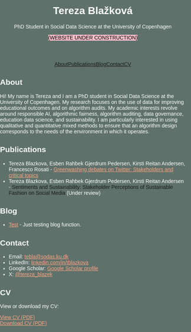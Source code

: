 <html lang="en">
<head>
<meta charset="UTF-8">
<meta name="viewport" content="width=device-width, initial-scale=1.0">
<title>Tereza Blažková - Academic Website</title>
<style>
html, body {
margin: 0;
padding: 0;
height: 100%;
background-color: #5E716A;
color: #fff;
font-family: Arial, sans-serif;
box-sizing: border-box;
}

header {
background-color: #5E716A;
color: #fff;
padding: 1rem;
text-align: center;
border-radius: 8px 8px 0 0;
}

- {
margin: 0;
padding: 0;
box-sizing: border-box;
}

.header-container, .container {
max-width: 800px;
margin: 2rem auto;
width: 100%;
}
nav {
display: flex;
justify-content: center;
background-color: #5E716A ;   <!-- background-color: #333; -->
padding: 0.5rem;
border-radius: 0 0 8px 8px;
flex-wrap: wrap; /* Allows wrapping on smaller screens */
}

nav a {
color: #fea585;
padding: 1rem;
text-decoration: none;
flex: 1 1 auto; /* Flex-grow, flex-shrink, flex-basis for better wrapping */
text-align: center; /* Center text in each link */
font-weight: bold; /* Makes the text bold */
}

/* Responsive adjustments for small screens */
@media (max-width: 600px) {
nav a {
padding: 0.5rem;
font-size: 0.9rem; /* Reduce font size for smaller screens */
}
.header-container, .container {
margin: 1rem auto; /* Reduce margins to fit better on small screens */
}
footer {
font-size: 0.8rem; /* Reduce footer text size */
}
}

section {
margin-bottom: 2rem;
padding: 1rem;
background-color:  #5E716A ; <!--#333; -->
border-radius: 8px;
}

footer {
text-align: center;
padding: 1rem;
background-color: #111;
position: fixed;
width: 100%;
bottom: 0;
}

a {
color: #fff;
text-decoration: none;
}

/* Hide unwanted link generated by GitHub Pages */
a[href="https://tereza-blazkova.github.io/"] {
display: none;
}
</style>
</head>
<body>
<div class="header-container">
<header>
<h1>Tereza Blažková</h1>
<p>PhD Student in Social Data Science at the University of Copenhagen</p>
<p><span style="background-color: pink; color: black;">(WEBSITE UNDER CONSTRUCTION)</span></p>
</header>
<!-- English Navigation -->
<nav id="english-nav">
<a href="#about">About</a>
<a href="#publications">Publications</a>
<a href="#blog">Blog</a>
<a href="#contact">Contact</a>
<a href="#cv">CV</a>
</nav>
<!-- Czech Navigation -->

</div>
<!-- English Content -->
<div id="english-content" class="container">
<section id="about">
<h2>About</h2>
<p>Hi! My name is Tereza and I am a PhD student in Social Data Science at the University of Copenhagen. My research focuses on the use of data for improving educational outcomes and on algorithm audits. My academic interests revolve around responsible AI, algorithmic fairness, algorithm auditing, data governance, education data science, and sustainability. I am particularly interested in using qualitative and quantitative mixed methods to ensure that an algorithm design corresponds to the needs of the environment in which it operates.</p>
</section>
<section id="publications">
<h2>Publications</h2>
<ul>
<li>Tereza Blazkova, Esben Rahbek Gjerdrum Pedersen, Kirsti Reitan Andersen, Francesco Rosati - <a href="https://www.sciencedirect.com/science/article/pii/S0959652623034182" style="color: #fea585;" target="_blank">Greenwashing debates on Twitter: Stakeholders and critical topics</a></li>
<li>Tereza Blazkova, Esben Rahbek Gjerdrum Pedersen, Kirsti Reitan Andersen - <a>Sentiments and Sustainability: Stakeholder Perceptions of Sustainable Fashion on Social Media</a> (Under review)</li>
</ul>
</section>
<section id="blog">
<h2>Blog</h2>
<ul>
<li><a href="blog-test.html" style="color: #fea585;">Test</a> - Just testing blog function.</li>
</ul>
</section>
<section id="contact">
<h2>Contact</h2>
<ul>
<li>Email: <a href="mailto:tebla@sodas.ku.dk" style="color: #fea585;">tebla@sodas.ku.dk</a></li>
<li>LinkedIn: <a href="https://www.linkedin.com/in/tblazkova/" style="color: #fea585;" target="_blank">linkedin.com/in/tblazkova</a></li>
<li>Google Scholar: <a href="https://scholar.google.com/citations?user=BPCG6uoAAAAJ&hl=cs" style="color: #fea585;" target="_blank">Google Scholar profile</a></li>
<li>X: <a href="https://twitter.com/tereza_blazek" style="color: #fea585;" target="_blank">@tereza_blazek</a></li>
</ul>
</section>
<section id="cv">
<h2>CV</h2>
<p>View or download my CV:</p>
<a href="cv.pdf" target="_blank" style="color: #fea585;">View CV (PDF)</a>
<br>
<a href="cv.pdf" download style="color: #fea585;">Download CV (PDF)</a>
</section>
</div>
</body>
</html>
